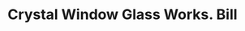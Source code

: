 ---
doi: 10.7916/D89W1SQ3
date_other: '1880'
date_other_textual: 1880-1889
form: printed ephemera
genre:
- Invoices
name:
- Crystal Window Glass Works
- Abel, Smith & Co.
object_in_context_url: https://biggert.cul.columbia.edu/items/view/ave_biggert_01706
subject_hierarchical_geographic:
- Pittsburgh, Pennsylvania, United States
subject_name:
- Crystal Window Glass Works
- Abel, Smith & Co.
title: Crystal Window Glass Works. Bill
sort_title: Crystal Window Glass Works. Bill
call_number: ave_biggert_01706
coordinates:
- 40.439722222222215,-79.97638888888889
pid: ave_biggert_01706
identifiers: ave_biggert_01706
thumbnail: https://derivativo-1.library.columbia.edu/iiif/2/ldpd:490776/full/!256,256/0/native.jpg
permalink: "/biggert/ave_biggert_01706/"
layout: iiif-image-page
---